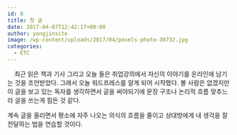```yaml
---
id: 8
title: 첫 글
date: 2017-04-07T12:42:17+09:00
author: yongjinsite
image: /wp-content/uploads/2017/04/pexels-photo-30732.jpg
categories:
  - ETC
---
```

<p style="text-align:left;">
      최근 읽은 책과 기사 그리고 오늘 들은 취업강의에서 자신의 이야기를 온라인에 남기는 것을 조언받았다. 그래서 오늘 워드프레스를 알게 되어 시작했다. 볼 사람은 없겠지만 이 글을 보고 있는 독자를 생각하면서 글을 써야되기에 문장 구조나 논리적 흐름 맞추느라 글을 쓰는게 힘든 것 같다.
</p>

<p style="text-align:left;">
  계속 글을 올리면서 평소에 자주 나오는 의식의 흐름을 줄이고 상대방에게 내 생각을 잘 전달하는 법을 연습할 것이다.
</p>

<p style="text-align:left;">